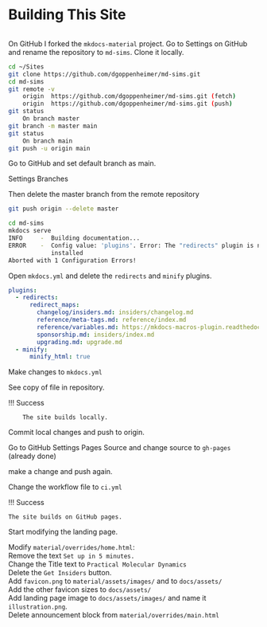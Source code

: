 # Building This Site

```bash

```

On GitHub I forked the `mkdocs-material` project.
Go to Settings on GitHub and rename the repository to `md-sims`.
Clone it locally.

```bash
cd ~/Sites
git clone https://github.com/dgoppenheimer/md-sims.git
cd md-sims
git remote -v
    origin	https://github.com/dgoppenheimer/md-sims.git (fetch)
    origin	https://github.com/dgoppenheimer/md-sims.git (push)
git status
    On branch master
git branch -m master main
git status
    On branch main
git push -u origin main
```

Go to GitHub and set default branch as main.

Settings  Branches 

Then delete the master branch from the remote repository

```bash
git push origin --delete master

```


```bash
cd md-sims
mkdocs serve
INFO     -  Building documentation...
ERROR    -  Config value: 'plugins'. Error: The "redirects" plugin is not
            installed
Aborted with 1 Configuration Errors!
```

Open `mkdocs.yml` and delete the `redirects` and `minify` plugins.

```yml
plugins:
  - redirects:
      redirect_maps:
        changelog/insiders.md: insiders/changelog.md
        reference/meta-tags.md: reference/index.md
        reference/variables.md: https://mkdocs-macros-plugin.readthedocs.io/
        sponsorship.md: insiders/index.md
        upgrading.md: upgrade.md
  - minify:
      minify_html: true
```

Make changes to `mkdocs.yml`

See copy of file in repository.


!!! Success

        The site builds locally.


Commit local changes and push to origin.

Go to GitHub Settings Pages Source and change source to `gh-pages` (already done)

make a change and push again.


Change the workflow file to `ci.yml`

!!! Success

    The site builds on GitHub pages.


Start modifying the landing page.

Modify `material/overrides/home.html`:  
Remove the text `Set up in 5 minutes.`  
Change the Title text to `Practical Molecular Dynamics`  
Delete the `Get Insiders` button.  
Add `favicon.png` to `material/assets/images/` and to `docs/assets/`  
Add the other favicon sizes to `docs/assets/`  
Add landing page image to `docs/assets/images/` and name it `illustration.png`.  
Delete announcement block from `material/overrides/main.html`


